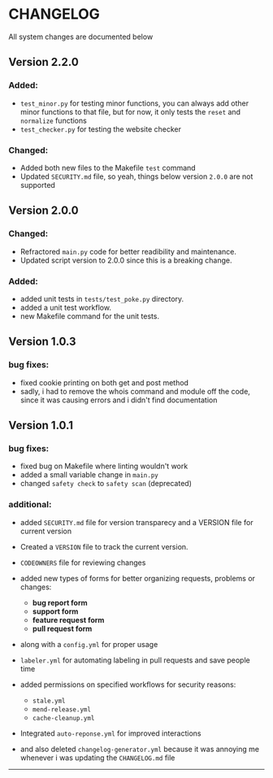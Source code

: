 CHANGELOG
=========


All system changes are documented below

## Version 2.2.0

### Added:
- `test_minor.py` for testing minor functions, you can always add other minor functions to that file, but for now, it only tests the `reset` and `normalize` functions
- `test_checker.py` for testing the website checker

### Changed:
- Added both new files to the Makefile `test` command
- Updated `SECURITY.md` file, so yeah, things below version `2.0.0` are not supported

## Version 2.0.0

### Changed:
- Refractored `main.py` code for better readibility and maintenance.
- Updated script version to 2.0.0 since this is a breaking change.

### Added:
- added unit tests in `tests/test_poke.py` directory.
- added a unit test workflow.
- new Makefile command for the unit tests.

## Version 1.0.3

### bug fixes:
- fixed cookie printing on both get and post method
- sadly, i had to remove the whois command and module off the code, since it was causing errors and i didn't find documentation




## Version 1.0.1


### bug fixes:
- fixed bug on Makefile where linting wouldn't work
- added a small variable change in `main.py`
- changed `safety check` to `safety scan` (deprecated)

### additional:
- added `SECURITY.md` file for version transparecy and a VERSION file for current version
- Created a `VERSION` file to track the current version.
- `CODEOWNERS` file for reviewing changes
- added new types of forms for better organizing requests, problems or changes:
  - **bug report form**
  - **support form**
  - **feature request form**
  - **pull request form**
- along with a `config.yml` for proper usage
  
- `labeler.yml` for automating labeling in pull requests and save people time
- added permissions on specified workflows for security reasons:
  - `stale.yml`
  - `mend-release.yml`
  - `cache-cleanup.yml`
- Integrated `auto-reponse.yml` for improved interactions
- and also deleted `changelog-generator.yml` because it was annoying me whenever i was updating the `CHANGELOG.md` file

------------------------


